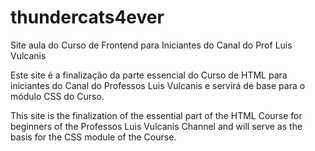 # thundercats4ever

Site aula do Curso de Frontend para Iniciantes do Canal do Prof Luis Vulcanis

Este site é a finalização da parte essencial do Curso de HTML para iniciantes do Canal do Professos Luis Vulcanis e servirá de base para o módulo CSS do Curso.

This site is the finalization of the essential part of the HTML Course for beginners of the Professos Luis Vulcanis Channel and will serve as the basis for the CSS module of the Course.
